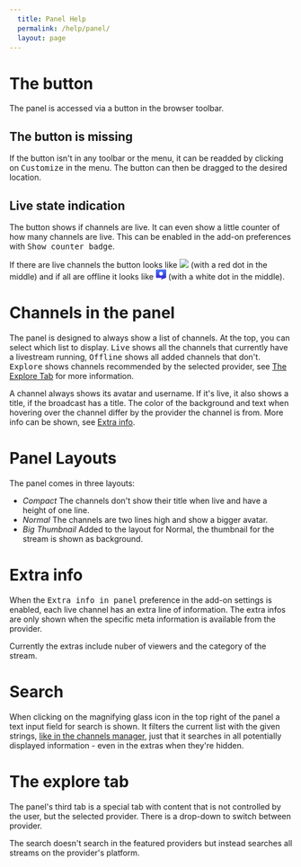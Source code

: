 ```yaml
---
  title: Panel Help
  permalink: /help/panel/
  layout: page
---
```

# The button
The panel is accessed via a button in the browser toolbar.

## The button is missing
If the button isn't in any toolbar or the menu, it can be readded by clicking
on <samp>Customize</samp> in the menu. The button can then be dragged to the
desired location.

## Live state indication
The button shows if channels are live. It can even show a little counter of how
many channels are live. This can be enabled in the add-on preferences with
<samp>Show counter badge</samp>.

If there are live channels the button looks like ![](/img/icon18.png) (with a
red dot in the middle) and if all are offline it looks like
![](/img/offline18.png) (with a white dot in the middle).

# Channels in the panel
The panel is designed to always show a list of channels. At the top, you can
select which list to display. <samp>Live</samp> shows all the channels that
currently have a livestream running, <samp>Offline</samp> shows all added
channels that don't. <samp>Explore</samp> shows channels recommended by the
selected provider, see [The Explore Tab](#the-explore-tab) for more information.

A channel always shows its avatar and username. If it's live, it also shows a
title, if the broadcast has a title. The color of the background and text when
hovering over the channel differ by the provider the channel is from.
More info can be shown, see [Extra info](#extra-info).

# Panel Layouts
The panel comes in three layouts:

 - *Compact*
   The channels don't show their title when live and have a height of one line.
 - *Normal*
   The channels are two lines high and show a bigger avatar.
 - *Big Thumbnail*
   Added to the layout for Normal, the thumbnail for the stream is shown as
   background.

# Extra info
When the <samp>Extra info in panel</samp> preference in the add-on
settings is enabled, each live channel has an extra line of information.
The extra infos are only shown when the specific meta information is available
from the provider.

Currently the extras include nuber of viewers and the category of the stream.

# Search
When clicking on the magnifying glass icon in the top right of the panel a text
input field for search is shown. It filters the current list with the given
strings, [like in the channels manager](/help/channels-manager#find-a-certain-item),
just that it searches in all potentially displayed information - even in the
extras when they're hidden.

# The explore tab
The panel's third tab is a special tab with content that is not controlled by
the user, but the selected provider. There is a drop-down to switch between
provider.

The search doesn't search in the featured providers but instead searches
all streams on the provider's platform.
